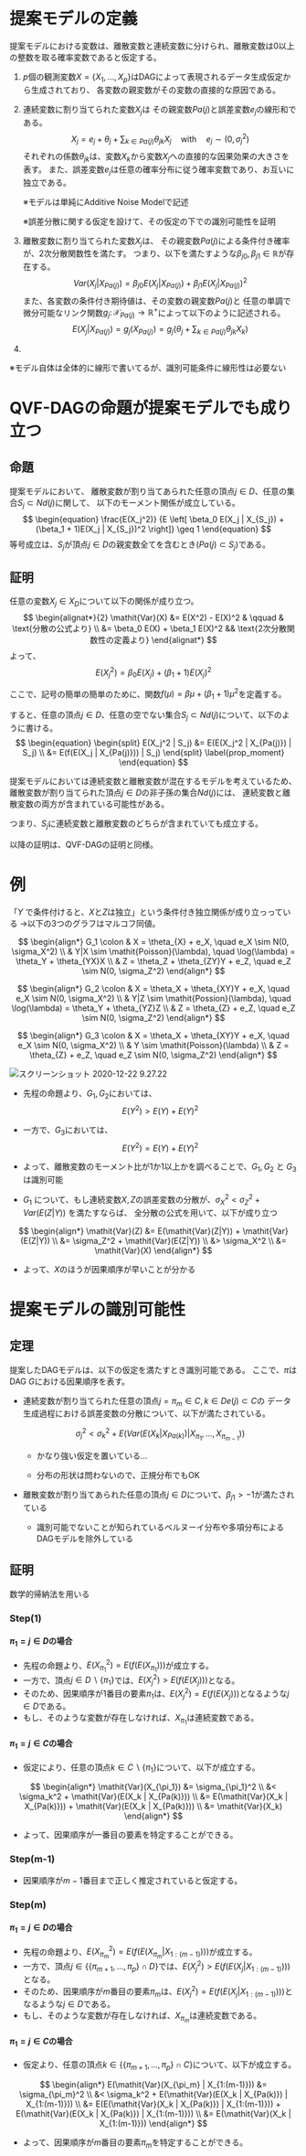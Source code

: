 # 提案モデルの定義

提案モデルにおける変数は、離散変数と連続変数に分けられ、離散変数は0以上の整数を取る確率変数であると仮定する。

1. $p$個の観測変数$X = \{ X_1, \dots, X_p \}$はDAGによって表現されるデータ生成仮定から生成されており、
   各変数の親変数がその変数の直接的な原因である。

2. 連続変数に割り当てられた変数$X_j$は
   その親変数$Pa(j)$と誤差変数$e_j$の線形和である。
   $$
   \begin{equation}
       X_j = e_j + \theta_{j} + \sum_{k \in Pa(j)} \theta_{jk}X_j
       \quad \text{with} \quad e_j \sim (0, \sigma_j^2)
   \end{equation}
   $$
   それぞれの係数$\theta_{jk}$は、変数$X_k$から変数$X_j$への直接的な因果効果の大きさを表す。
   また、誤差変数$e_j$は任意の確率分布に従う確率変数であり、お互いに独立である。

   ※モデルは単純にAdditive Noise Modelで記述

   ※誤差分散に関する仮定を設けて、その仮定の下での識別可能性を証明

3. 離散変数に割り当てられた変数$X_j$は、
   その親変数$Pa(j)$による条件付き確率が、2次分散関数性を満たす。
   つまり、以下を満たすような$\beta_{j0},\beta_{j1} \in \mathbb{R}$が存在する。
   $$
   \begin{equation}
       \mathit{Var}(X_j|X_{Pa(j)}) = \beta_{j0} E(X_j | X_{Pa(j)}) + \beta_{j1} E(X_j | X_{Pa(j)})^2
   \end{equation}
   $$
   また、各変数の条件付き期待値は、その変数の親変数$Pa(j)$と
   任意の単調で微分可能なリンク関数$g_j \colon \mathcal X_{Pa(j)} \rightarrow \mathbb R^+$によって以下のように記述される。
   $$
   \begin{equation}
    E(X_j | X_{Pa(j)})
    = g_j(X_{Pa(j)})
    = g_j \left(\theta_j + \sum_{k \in Pa(j)} \theta_{jk}X_k \right)
    \end{equation}
   $$

4. 



※モデル自体は全体的に線形で書いてるが、識別可能条件に線形性は必要ない







# QVF-DAGの命題が提案モデルでも成り立つ

## 命題

提案モデルにおいて、
  離散変数が割り当てあられた任意の頂点$j \in D$、任意の集合$S_j \subset Nd(j)$に関して、
  以下のモーメント関係が成立している。
$$
\begin{equation}
    \frac{E(X_j^2)}
    {E \left[ \beta_0 E(X_j | X_{S_j}) + (\beta_1 + 1)E(X_j | X_{S_j})^2 \right]}
    \geq 1
  \end{equation}
$$
  等号成立は、$S_j$が頂点$j \in D$の親変数全てを含むとき($Pa(j) \subset S_j$)である。



## 証明

任意の変数$X_j \in X_D$について以下の関係が成り立つ。
$$
\begin{alignat*}{2}
    \mathit{Var}(X) &= E(X^2) - E(X)^2 & \qquad & \text{分散の公式より} \\
                    &= \beta_0 E(X) + \beta_1 E(X)^2 && \text{2次分散関数性の定義より}
\end{alignat*}
$$
よって、
$$
\begin{equation*}
    E(X_j^2) = \beta_0 E(X_j) + (\beta_1 + 1)E(X_j)^2
\end{equation*}
$$



ここで、記号の簡単の簡単のために、関数$f(\mu) = \beta \mu + (\beta_1 + 1) \mu^2$を定義する。

すると、任意の頂点$j \in D$、任意の空でない集合$S_j \subset Nd(j)$について、以下のように書ける。
$$
\begin{equation}
    \begin{split}
      E(X_j^2 | S_j) &= E(E(X_j^2 | X_{Pa(j)}) | S_j) \\
                     &= E(f(E(X_j | X_{Pa(j)})) | S_j)
    \end{split}
    \label{prop_moment}
  \end{equation}
$$

提案モデルにおいては連続変数と離散変数が混在するモデルを考えているため、
離散変数が割り当てられた頂点$j \in D$の非子孫の集合$Nd(j)$には、
連続変数と離散変数の両方が含まれている可能性がある。

つまり、$S_j$に連続変数と離散変数のどちらが含まれていても成立する。

以降の証明は、QVF-DAGの証明と同様。







# 例



「$Y$ で条件付けると、$X$と$Z$は独立」という条件付き独立関係が成り立っっている
→以下の3つのグラフはマルコフ同値。


$$
\begin{align*}
  G_1 \colon & X = \theta_{X} + e_X, \quad e_X \sim N(0, \sigma_X^2) \\
             & Y|X \sim \mathit{Poisson}(\lambda), \quad \log(\lambda) = \theta_Y + \theta_{YX}X \\
             & Z = \theta_Z + \theta_{ZY}Y + e_Z, \quad e_Z \sim N(0, \sigma_Z^2)
\end{align*}
$$



$$
\begin{align*}
  G_2 \colon & X = \theta_X + \theta_{XY}Y + e_X, \quad e_X \sim N(0, \sigma_X^2) \\
             & Y|Z \sim \mathit{Possion}(\lambda), \quad \log(\lambda) = \theta_Y + \theta_{YZ}Z \\
             & Z = \theta_{Z} + e_Z, \quad e_Z \sim N(0, \sigma_Z^2)
\end{align*}
$$



$$
\begin{align*}
  G_3 \colon & X = \theta_X + \theta_{XY}Y + e_X, \quad e_X \sim N(0, \sigma_X^2) \\
             & Y \sim \mathit{Poisson}(\lambda) \\
             & Z = \theta_{Z} + e_Z, \quad e_Z \sim N(0, \sigma_Z^2)
\end{align*}
$$



<img src="/Users/reiji/Pictures/screenshot/スクリーンショット 2020-12-22 9.27.22.png" alt="スクリーンショット 2020-12-22 9.27.22" style="zoom:100%;" />



* 先程の命題より、$G_1, G_2$においては、
  $$
  E(Y^2) > E(Y) + E(Y)^2
  $$

* 一方で、$G_3$においては、
  $$
  E(Y^2) = E(Y) + E(Y)^2
  $$
  
* よって、離散変数のモーメント比が1か1以上かを調べることで、$G_1, G_2$ と $G_3$は識別可能



* $G_1$ について、もし連続変数$X,Z$の誤差変数の分散が、$\sigma_X^2 < \sigma_Z^2 + \mathit{Var}(E(Z|Y))$ を満たすならば、
  全分散の公式を用いて、以下が成り立つ

$$
\begin{align*}
  \mathit{Var}(Z) &= E(\mathit{Var}(Z|Y)) + \mathit{Var}(E(Z|Y)) \\
                  &= \sigma_Z^2 + \mathit{Var}(E(Z|Y)) \\
                  &> \sigma_X^2 \\
                  &= \mathit{Var}(X)
\end{align*}
$$

* よって、$X$のほうが因果順序が早いことが分かる





# 提案モデルの識別可能性

## 定理

提案したDAGモデルは、以下の仮定を満たすとき識別可能である。
ここで、$\pi$はDAG $G$における因果順序を表す。


* 連続変数が割り当てられた任意の頂点$j = \pi_m \in C, k \in De(j) \subset C$の
  データ生成過程における誤差変数の分散について、以下が満たされている。
  
  
  $$
  \begin{equation*}
        \sigma_j^2 < \sigma_k^2 + E(\mathit{Var}(E(X_k | X_{Pa(k)}) | X_{\pi_1}, \dots, X_{\pi_{m-1}}))
    \end{equation*}
  $$
  
  * かなり強い仮定を置いている…
  
  * 分布の形状は問わないので、正規分布でもOK
  
    
  
* 離散変数が割り当てあられた任意の頂点$j \in D$について、$\beta_{j1} > -1$が満たされている


    * 識別可能でないことが知られているベルヌーイ分布や多項分布によるDAGモデルを除外している





## 証明

数学的帰納法を用いる

### Step(1)

#### $\pi_1 = j \in D$の場合

* 先程の命題より、$E(X_{\pi_1}^2) = E(f(E(X_{\pi_1})))$が成立する。
* 一方で、頂点$j \in D \backslash \{\pi_1\}$では、$E(X_j^2) > E(f(E(X_j)))$となる。
* そのため、因果順序が1番目の要素$\pi_1$は、$E(X_j^2) = E(f(E(X_j)))$となるような$j \in D$である。
* もし、そのような変数が存在しなければ、$X_{\pi_1}$は連続変数である。



#### $\pi_1 = j \in C$の場合

* 仮定により、任意の頂点$k \in C \backslash \{\pi_1 \}$について、以下が成立する。

$$
\begin{align*}
        \mathit{Var}(X_{\pi_1}) &= \sigma_{\pi_1}^2 \\
                                &< \sigma_k^2 + \mathit{Var}(E(X_k | X_{Pa(k)})) \\
                                &= E(\mathit{Var}(X_k | X_{Pa(k)})) + \mathit{Var}(E(X_k | X_{Pa(k)})) \\
                                &= \mathit{Var}(X_k)
\end{align*}
$$

* よって、因果順序が一番目の要素を特定することができる。



### Step(m-1)

* 因果順序が$m-1$番目まで正しく推定されていると仮定する。



### Step(m)

#### $\pi_1 = j \in D$の場合

* 先程の命題より、$E(X_{\pi_m}^2) = E(f(E(X_{\pi_m} | X_{1:(m-1)})))$が成立する。
* 一方で、頂点$j \in \{\{ \pi_{m+1}, \dots, \pi_p\} \cap D\}$では、$E(X_j^2) > E(f(E(X_j | X_{1:(m-1)})))$となる。
* そのため、因果順序が$m$番目の要素$\pi_m$は、$E(X_j^2) = E(f(E(X_j | X_{1:(m-1)})))$となるような$j \in D$である。
* もし、そのような変数が存在しなければ、$X_{\pi_m}$は連続変数である。



#### $\pi_1 = j \in C$の場合

* 仮定より、任意の頂点$k \in \{ \{ \pi_{m+1}, \dots, \pi_p \} \cap C \}$について、以下が成立する。

$$
\begin{align*}
    E(\mathit{Var}(X_{\pi_m} | X_{1:(m-1)}))
        &= \sigma_{\pi_m}^2 \\
        &< \sigma_k^2 + E(\mathit{Var}(E(X_k | X_{Pa(k)}) | X_{1:(m-1)})) \\
        &= E(E(\mathit{Var}(X_k | X_{Pa(k)}) | X_{1:(m-1)})) + E(\mathit{Var}(E(X_k | X_{Pa(k)}) | X_{1:(m-1)})) \\
        &= E(\mathit{Var}(X_k | X_{1:(m-1)}))
\end{align*}
$$

* よって、因果順序が$m$番目の要素$\pi_m$を特定することができる。





